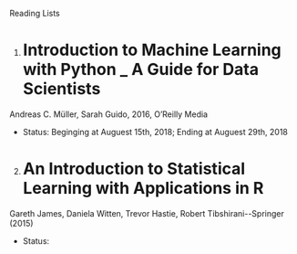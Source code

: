 Reading Lists

1. # Introduction to Machine Learning with Python _ A Guide for Data Scientists
  Andreas C. Müller, Sarah Guido, 2016, O’Reilly Media
 - Status: Beginging at Auguest 15th, 2018; Ending at Auguest 29th, 2018
 
2. # An Introduction to Statistical Learning  with Applications in R
  Gareth James, Daniela Witten, Trevor Hastie, Robert Tibshirani--Springer (2015)
 - Status: 
  
